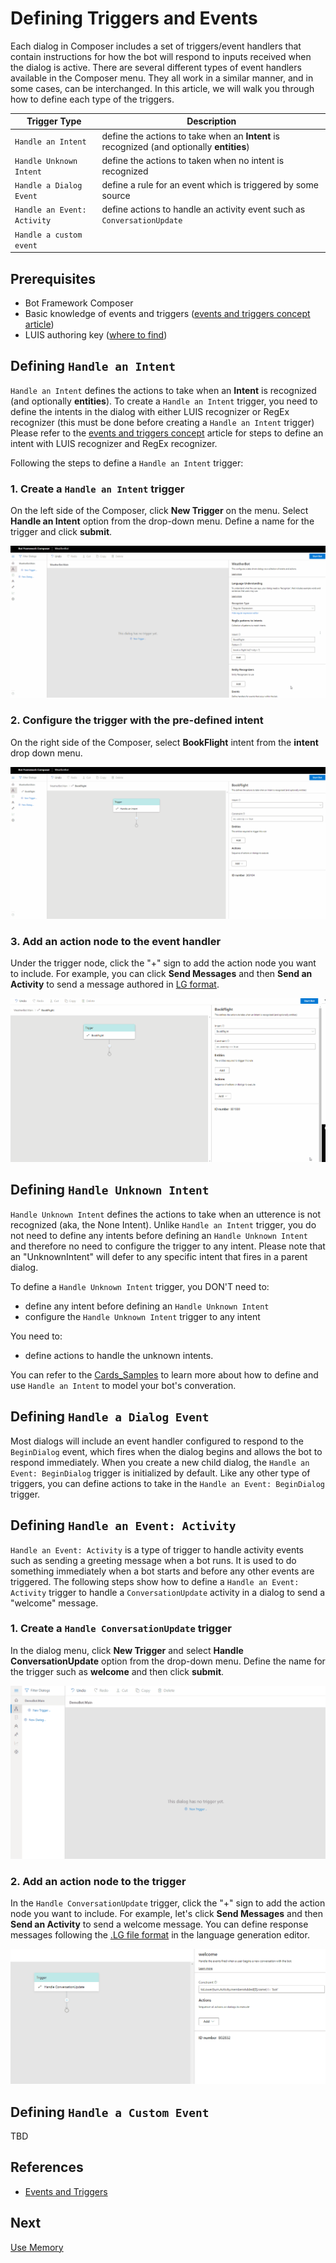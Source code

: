# Defining Triggers and Events
Each dialog in Composer includes a set of triggers/event handlers that contain instructions for how the bot will respond to inputs received when the dialog is active. There are several different types of event handlers available in the Composer menu. They all work in a similar manner, and in some cases, can be interchanged. In this article, we will walk you through how to define each type of the triggers.  

| Trigger Type       | Description   |  
| -------------------- |-------------- |
| `Handle an Intent`       | define the actions to take when an **Intent** is recognized (and optionally **entities**) |
| `Handle Unknown Intent`       | define the actions to taken when no intent is recognized  |
| `Handle a Dialog Event`      | define a rule for an event which is triggered by some source|
| `Handle an Event: Activity`    | define actions to handle an activity event such as `ConversationUpdate` |
|`Handle a custom event` |    |

## Prerequisites 
- Bot Framework Composer 
- Basic knowledge of events and triggers ([events and triggers concept article](https://github.com/microsoft/BotFramework-Composer/blob/kaiqb/Ignite2019/docs/concept-events-and-triggers-draft.md))
- LUIS authoring key ([where to find](https://docs.microsoft.com/en-us/azure/cognitive-services/luis/luis-concept-keys?tabs=V2#programmatic-key))

## Defining `Handle an Intent`
`Handle an Intent` defines the actions to take when an **Intent** is recognized (and optionally **entities**). To create a `Handle an Intent` trigger, you need to define the intents in the dialog with either LUIS recognizer or RegEx recognizer (this must be done before creating a `Handle an Intent` trigger) Please refer to the [events and triggers concept]() article for steps to define an intent with LUIS recognizer and RegEx recognizer. 

Following the steps to define a `Handle an Intent` trigger: 

### 1. Create a `Handle an Intent` trigger
On the left side of the Composer, click **New Trigger** on the menu. Select **Handle an Intent** option from the drop-down menu. Define a name for the trigger and click **submit**. 

![create_intent_trigger](./media/events_triggers/create_intent_trigger.gif)

### 2. Configure the trigger with the pre-defined intent
On the right side of the Composer, select **BookFlight** intent from the **intent** drop down menu. 

![configure_intent_trigger](./media/events_triggers/configure_intent_trigger.gif)   

### 3. Add an action node to the event handler 
Under the trigger node, click the "+" sign to add the action node you want to include. For example, you can click **Send Messages** and then **Send an Activity** to send a message authored in [LG format](https://github.com/microsoft/BotBuilder-Samples/blob/master/experimental/language-generation/docs/lg-file-format.md). 

![add_action_node](./media/events_triggers/add_action_node.gif)  

## Defining `Handle Unknown Intent`
`Handle Unknown Intent` defines the actions to take when an utterence is not recognized (aka, the None Intent). Unlike `Handle an Intent` trigger, you do not need to define any intents before defining an `Handle Unknown Intent` and therefore no need to configure the trigger to any intent. Please note that an "UnknownIntent" will defer to any specific intent that fires in a parent dialog. 

To define a `Handle Unknown Intent` trigger, you DON'T need to:

- define any intent before defining an `Handle Unknown Intent` 
- configure the `Handle Unknown Intent` trigger to any intent 

You need to:
- define actions to handle the unknown intents.

You can refer to the [Cards_Samples](https://github.com/microsoft/BotFramework-Composer/tree/master/SampleBots/Cards_Samples/ComposerDialogs) to learn more about how to define and use `Handle an Intent` to model your bot's converation. 

## Defining `Handle a Dialog Event`

Most dialogs will include an event handler configured to respond to the `BeginDialog` event, which fires when the dialog begins and allows the bot to respond immediately. When you create a new child dialog, the `Handle an Event: BeginDialog` trigger is initialized by default. Like any other type of triggers, you can define actions to take in the `Handle an Event: BeginDialog` trigger.  

## Defining `Handle an Event: Activity`

`Handle an Event: Activity` is a type of trigger to handle activity events such as sending a greeting message when a bot runs. It is used to do something immediately when a bot starts and before any other events are triggered. The following steps show how to define a `Handle an Event: Activity` trigger to handle a `ConversationUpdate` activity in a dialog to send a "welcome" message. 

### 1. Create a `Handle ConversationUpdate` trigger
In the dialog menu, click **New Trigger** and select **Handle ConversationUpdate** option from the drop-down menu. Define the name for the trigger such as **welcome** and then click **submit**. 

![events_triggers](./media/events_triggers/conversationupdate1.gif)

### 2. Add an action node to the trigger
In the `Handle ConversationUpdate` trigger, click the "+" sign to add the action node you want to include. For example, let's click **Send Messages** and then **Send an Activity** to send a welcome message. You can define response messages following the [.LG file format](https://github.com/microsoft/BotBuilder-Samples/blob/master/experimental/language-generation/docs/lg-file-format.md) in the language generation editor. 

![events_triggers](./media/events_triggers/conversationupdate2.gif)

## Defining `Handle a Custom Event`
TBD

## References
- [Events and Triggers](https://github.com/microsoft/BotFramework-Composer/blob/kaiqb/Ignite2019/docs/concept-events-and-triggers-draft.md)


## Next 
[Use Memory](https://github.com/microsoft/BotFramework-Composer/blob/master/docs/using_memory.md)
